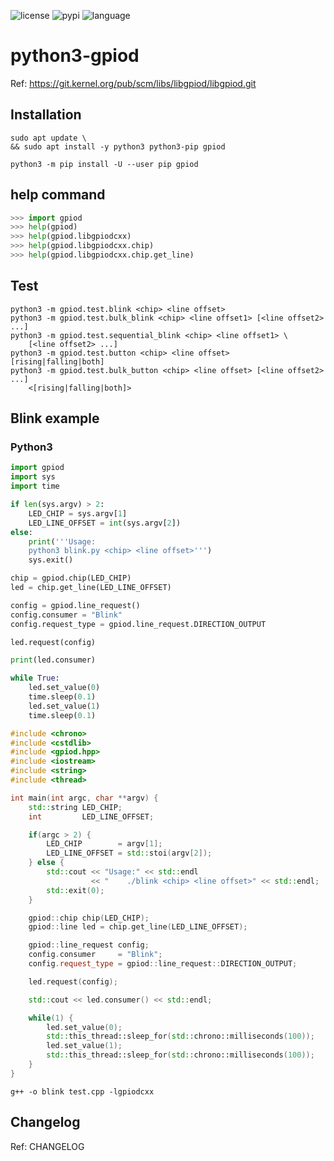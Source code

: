 ![license](https://img.shields.io/github/license/hhk7734/python3-gpiod)
![pypi](https://img.shields.io/pypi/v/gpiod)
![language](https://img.shields.io/github/languages/top/hhk7734/python3-gpiod)

# python3-gpiod

Ref: <a href="https://git.kernel.org/pub/scm/libs/libgpiod/libgpiod.git" target=_blank>https://git.kernel.org/pub/scm/libs/libgpiod/libgpiod.git</a>

## Installation

```shell
sudo apt update \
&& sudo apt install -y python3 python3-pip gpiod
```

```shell
python3 -m pip install -U --user pip gpiod
```

## help command

```python
>>> import gpiod
>>> help(gpiod)
>>> help(gpiod.libgpiodcxx)
>>> help(gpiod.libgpiodcxx.chip)
>>> help(gpiod.libgpiodcxx.chip.get_line)
```

## Test

```shell
python3 -m gpiod.test.blink <chip> <line offset>
python3 -m gpiod.test.bulk_blink <chip> <line offset1> [<line offset2> ...]
python3 -m gpiod.test.sequential_blink <chip> <line offset1> \
    [<line offset2> ...]
python3 -m gpiod.test.button <chip> <line offset> [rising|falling|both]
python3 -m gpiod.test.bulk_button <chip> <line offset> [<line offset2> ...]
    <[rising|falling|both]>
```

## Blink example

### Python3

```python
import gpiod
import sys
import time

if len(sys.argv) > 2:
    LED_CHIP = sys.argv[1]
    LED_LINE_OFFSET = int(sys.argv[2])
else:
    print('''Usage:
    python3 blink.py <chip> <line offset>''')
    sys.exit()

chip = gpiod.chip(LED_CHIP)
led = chip.get_line(LED_LINE_OFFSET)

config = gpiod.line_request()
config.consumer = "Blink"
config.request_type = gpiod.line_request.DIRECTION_OUTPUT

led.request(config)

print(led.consumer)

while True:
    led.set_value(0)
    time.sleep(0.1)
    led.set_value(1)
    time.sleep(0.1)
```

```c++
#include <chrono>
#include <cstdlib>
#include <gpiod.hpp>
#include <iostream>
#include <string>
#include <thread>

int main(int argc, char **argv) {
    std::string LED_CHIP;
    int         LED_LINE_OFFSET;

    if(argc > 2) {
        LED_CHIP        = argv[1];
        LED_LINE_OFFSET = std::stoi(argv[2]);
    } else {
        std::cout << "Usage:" << std::endl
                  << "    ./blink <chip> <line offset>" << std::endl;
        std::exit(0);
    }

    gpiod::chip chip(LED_CHIP);
    gpiod::line led = chip.get_line(LED_LINE_OFFSET);

    gpiod::line_request config;
    config.consumer     = "Blink";
    config.request_type = gpiod::line_request::DIRECTION_OUTPUT;

    led.request(config);

    std::cout << led.consumer() << std::endl;

    while(1) {
        led.set_value(0);
        std::this_thread::sleep_for(std::chrono::milliseconds(100));
        led.set_value(1);
        std::this_thread::sleep_for(std::chrono::milliseconds(100));
    }
}
```

```shell
g++ -o blink test.cpp -lgpiodcxx
```

## Changelog

Ref: CHANGELOG
